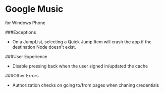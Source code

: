 Google Music
=============
for Windows Phone

###Exceptions
- On a JumpList, selecting a Quick Jump Item will crash the app if the destination Node doesn't exist.


###User Experience
- Disable pressing back when the user signed in/updated the cache


###Other Errors
- Authorization checks on going to/from pages when chaning credentials